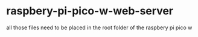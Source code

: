# raspbery-pi-pico-w-web-server

all those files need to be placed in the root folder of the raspbery pi pico w
